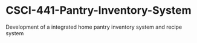 # CSCI-441-Pantry-Inventory-System
Development of a integrated home pantry inventory system and recipe system
